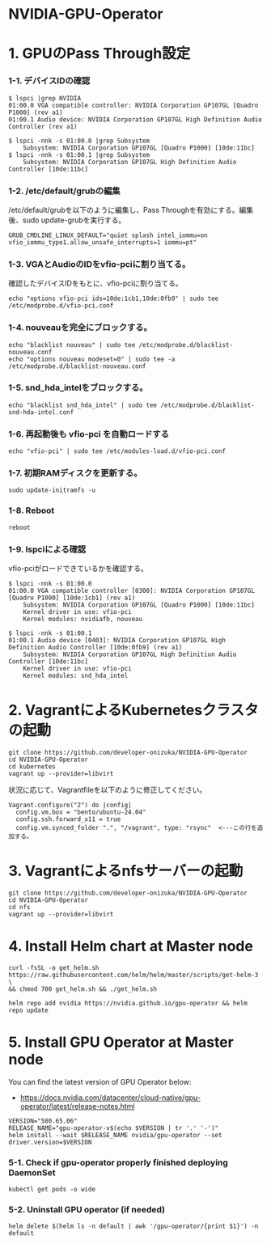 # NVIDIA-GPU-Operator

# 1. GPUのPass Through設定
### 1-1. デバイスIDの確認
```
$ lspci |grep NVIDIA
01:00.0 VGA compatible controller: NVIDIA Corporation GP107GL [Quadro P1000] (rev a1)
01:00.1 Audio device: NVIDIA Corporation GP107GL High Definition Audio Controller (rev a1)
```
```
$ lspci -nnk -s 01:00.0 |grep Subsystem
	Subsystem: NVIDIA Corporation GP107GL [Quadro P1000] [10de:11bc]
$ lspci -nnk -s 01:00.1 |grep Subsystem
	Subsystem: NVIDIA Corporation GP107GL High Definition Audio Controller [10de:11bc]
```
### 1-2. /etc/default/grubの編集
/etc/default/grubを以下のように編集し、Pass Throughを有効にする。編集後、sudo update-grubを実行する。
```
GRUB_CMDLINE_LINUX_DEFAULT="quiet splash intel_iommu=on vfio_iommu_type1.allow_unsafe_interrupts=1 iommu=pt"
```
### 1-3. VGAとAudioのIDをvfio-pciに割り当てる。
確認したデバイスIDをもとに、vfio-pciに割り当てる。
```
echo "options vfio-pci ids=10de:1cb1,10de:0fb9" | sudo tee /etc/modprobe.d/vfio-pci.conf
```
### 1-4. nouveauを完全にブロックする。
```
echo "blacklist nouveau" | sudo tee /etc/modprobe.d/blacklist-nouveau.conf
echo "options nouveau modeset=0" | sudo tee -a /etc/modprobe.d/blacklist-nouveau.conf
```
### 1-5. snd_hda_intelをブロックする。
```
echo "blacklist snd_hda_intel" | sudo tee /etc/modprobe.d/blacklist-snd-hda-intel.conf
```
### 1-6. 再起動後も vfio-pci を自動ロードする
```
echo "vfio-pci" | sudo tee /etc/modules-load.d/vfio-pci.conf
```
### 1-7. 初期RAMディスクを更新する。
```
sudo update-initramfs -u
```
### 1-8. Reboot
```
reboot
```
### 1-9. lspciによる確認
vfio-pciがロードできているかを確認する。
```
$ lspci -nnk -s 01:00.0
01:00.0 VGA compatible controller [0300]: NVIDIA Corporation GP107GL [Quadro P1000] [10de:1cb1] (rev a1)
	Subsystem: NVIDIA Corporation GP107GL [Quadro P1000] [10de:11bc]
	Kernel driver in use: vfio-pci
	Kernel modules: nvidiafb, nouveau

$ lspci -nnk -s 01:00.1
01:00.1 Audio device [0403]: NVIDIA Corporation GP107GL High Definition Audio Controller [10de:0fb9] (rev a1)
	Subsystem: NVIDIA Corporation GP107GL High Definition Audio Controller [10de:11bc]
	Kernel driver in use: vfio-pci
	Kernel modules: snd_hda_intel
```
# 2. VagrantによるKubernetesクラスタの起動
```
git clone https://github.com/developer-onizuka/NVIDIA-GPU-Operator
cd NVIDIA-GPU-Operator
cd kubernetes
vagrant up --provider=libvirt
```
状況に応じて、Vagrantfileを以下のように修正してください。
```
Vagrant.configure("2") do |config|
  config.vm.box = "bento/ubuntu-24.04"
  config.ssh.forward_x11 = true
  config.vm.synced_folder ".", "/vagrant", type: "rsync"  <---この行を追加する。
```
# 3. Vagrantによるnfsサーバーの起動
```
git clone https://github.com/developer-onizuka/NVIDIA-GPU-Operator
cd NVIDIA-GPU-Operator
cd nfs
vagrant up --provider=libvirt
```
# 4. Install Helm chart at Master node
```
curl -fsSL -o get_helm.sh https://raw.githubusercontent.com/helm/helm/master/scripts/get-helm-3 \
&& chmod 700 get_helm.sh && ./get_helm.sh
```
```
helm repo add nvidia https://nvidia.github.io/gpu-operator && helm repo update
```
# 5. Install GPU Operator at Master node
You can find the latest version of GPU Operator below:<br>
- https://docs.nvidia.com/datacenter/cloud-native/gpu-operator/latest/release-notes.html
```
VERSION="580.65.06"
RELEASE_NAME="gpu-operator-v$(echo $VERSION | tr '.' '-')"
helm install --wait $RELEASE_NAME nvidia/gpu-operator --set driver.version=$VERSION
```
### 5-1. Check if gpu-operator properly finished deploying DaemonSet
```
kubectl get pods -o wide
```
### 5-2. Uninstall GPU operator (if needed)
```
helm delete $(helm ls -n default | awk '/gpu-operator/{print $1}') -n default
```
